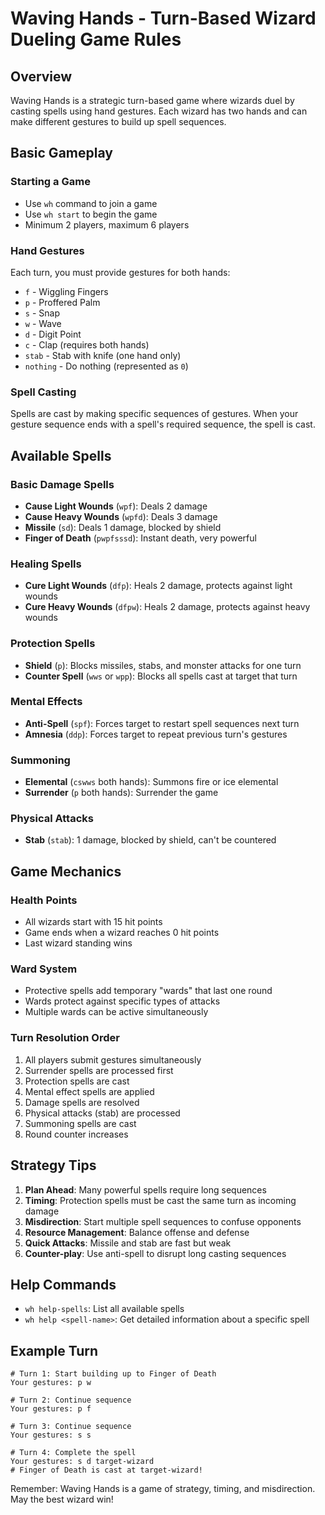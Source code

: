 # Waving Hands - Turn-Based Wizard Dueling Game Rules

## Overview
Waving Hands is a strategic turn-based game where wizards duel by casting spells using hand gestures. Each wizard has two hands and can make different gestures to build up spell sequences.

## Basic Gameplay

### Starting a Game
- Use `wh` command to join a game
- Use `wh start` to begin the game
- Minimum 2 players, maximum 6 players

### Hand Gestures
Each turn, you must provide gestures for both hands:
- `f` - Wiggling Fingers
- `p` - Proffered Palm
- `s` - Snap
- `w` - Wave
- `d` - Digit Point
- `c` - Clap (requires both hands)
- `stab` - Stab with knife (one hand only)
- `nothing` - Do nothing (represented as `0`)

### Spell Casting
Spells are cast by making specific sequences of gestures. When your gesture sequence ends with a spell's required sequence, the spell is cast.

## Available Spells

### Basic Damage Spells
- **Cause Light Wounds** (`wpf`): Deals 2 damage
- **Cause Heavy Wounds** (`wpfd`): Deals 3 damage
- **Missile** (`sd`): Deals 1 damage, blocked by shield
- **Finger of Death** (`pwpfsssd`): Instant death, very powerful

### Healing Spells
- **Cure Light Wounds** (`dfp`): Heals 2 damage, protects against light wounds
- **Cure Heavy Wounds** (`dfpw`): Heals 2 damage, protects against heavy wounds

### Protection Spells
- **Shield** (`p`): Blocks missiles, stabs, and monster attacks for one turn
- **Counter Spell** (`wws` or `wpp`): Blocks all spells cast at target that turn

### Mental Effects
- **Anti-Spell** (`spf`): Forces target to restart spell sequences next turn
- **Amnesia** (`ddp`): Forces target to repeat previous turn's gestures

### Summoning
- **Elemental** (`cswws` both hands): Summons fire or ice elemental
- **Surrender** (`p` both hands): Surrender the game

### Physical Attacks
- **Stab** (`stab`): 1 damage, blocked by shield, can't be countered

## Game Mechanics

### Health Points
- All wizards start with 15 hit points
- Game ends when a wizard reaches 0 hit points
- Last wizard standing wins

### Ward System
- Protective spells add temporary "wards" that last one round
- Wards protect against specific types of attacks
- Multiple wards can be active simultaneously

### Turn Resolution Order
1. All players submit gestures simultaneously
2. Surrender spells are processed first
3. Protection spells are cast
4. Mental effect spells are applied
5. Damage spells are resolved
6. Physical attacks (stab) are processed
7. Summoning spells are cast
8. Round counter increases

## Strategy Tips

1. **Plan Ahead**: Many powerful spells require long sequences
2. **Timing**: Protection spells must be cast the same turn as incoming damage
3. **Misdirection**: Start multiple spell sequences to confuse opponents
4. **Resource Management**: Balance offense and defense
5. **Quick Attacks**: Missile and stab are fast but weak
6. **Counter-play**: Use anti-spell to disrupt long casting sequences

## Help Commands
- `wh help-spells`: List all available spells
- `wh help <spell-name>`: Get detailed information about a specific spell

## Example Turn
```
# Turn 1: Start building up to Finger of Death
Your gestures: p w

# Turn 2: Continue sequence
Your gestures: p f

# Turn 3: Continue sequence  
Your gestures: s s

# Turn 4: Complete the spell
Your gestures: s d target-wizard
# Finger of Death is cast at target-wizard!
```

Remember: Waving Hands is a game of strategy, timing, and misdirection. May the best wizard win!